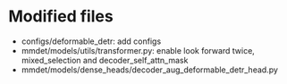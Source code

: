 # Modified files

* configs/deformable_detr: add configs
* mmdet/models/utils/transformer.py: enable look forward twice, mixed_selection and decoder_self_attn_mask
* mmdet/models/dense_heads/decoder_aug_deformable_detr_head.py